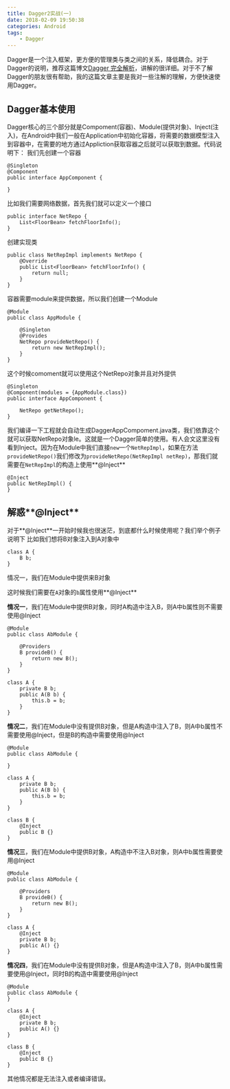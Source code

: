 ```yaml
---
title: Dagger2实战(一)
date: 2018-02-09 19:50:38
categories: Android
tags:
	- Dagger
---
```


Dagger是一个注入框架，更方便的管理类与类之间的关系，降低耦合。对于Dagger的说明，推荐这篇博文[Dagger 完全解析][1]，讲解的很详细。对于不了解Dagger的朋友很有帮助，我的这篇文章主要是我对一些注解的理解，方便快速使用Dagger。


## Dagger基本使用
Dagger核心的三个部分就是Compoment(容器)、Module(提供对象)、Inject(注入)，在Android中我们一般在Application中初始化容器，将需要的数据模型注入到容器中，在需要的地方通过Appliction获取容器之后就可以获取到数据。代码说明下：
我们先创建一个容器

    @Singleton
    @Component
    public interface AppComponent {
    
    }

比如我们需要网络数据，首先我们就可以定义一个接口

    public interface NetRepo {
    	List<FloorBean> fetchFloorInfo();
    }

创建实现类

    public class NetRepImpl implements NetRepo {
    	@Override
    	public List<FloorBean> fetchFloorInfo() {
    		return null;
    	}
    }

容器需要module来提供数据，所以我们创建一个Module

	@Module
	public class AppModule {

    	@Singleton
    	@Provides
    	NetRepo provideNetRepo() {
        	return new NetRepImpl();
    	}
	}

这个时候comoment就可以使用这个NetRepo对象并且对外提供

	@Singleton
	@Component(modules = {AppModule.class})
	public interface AppComponent {

    	NetRepo getNetRepo();
	}

我们编译一下工程就会自动生成DaggerAppCompoment.java类，我们依靠这个就可以获取NetRepo对象le。这就是一个Dagger简单的使用。有人会文这里没有看到Inject。因为在Module中我们直接`new`一个`NetRepImpl`，如果在方法`provideNetRepo()`我们修改为`provideNetRepo(NetRepImpl netRep)`，那我们就需要在`NetRepImpl`的构造上使用**@Inject**

    @Inject
    public NetRepImpl() {
    }

## 解惑**@Inject**

对于**@Inject**一开始时候我也很迷茫，到底都什么时候使用呢？我们举个例子说明下
比如我们想将B对象注入到A对象中
	
	class A {
		B b;
	}

情况一，我们在Module中提供来B对象



这时候我们需要在`A`对象的`b`属性使用**@Inject**




**情况一**，我们在Module中提供B对象，同时A构造中注入B，则A中b属性则不需要使用@Inject

	@Module
	public class AbModule {

		@Providers
		B provideB() {
			return new B();
		}
	}

	class A {
		private B b;
		public A(B b) {
			this.b = b;
		}
	}

**情况二**，我们在Module中没有提供B对象，但是A构造中注入了B，则A中b属性不需要使用@Inject，但是B的构造中需要使用@Inject

	@Module
	public class AbModule {

	}

	class A {
		private B b;
		public A(B b) {
			this.b = b;
		}
	}

	class B {
		@Inject
		public B {}
	}

**情况三**，我们在Module中提供B对象，A构造中不注入B对象，则A中b属性需要使用@Inject

	@Module
	public class AbModule {

		@Providers
		B provideB() {
			return new B();
		}
	}

	class A {
		@Inject
		private B b;
		public A() {}
	}

**情况四**，我们在Module中没有提供B对象，但是A构造中注入了B，则A中b属性需要使用@Inject，同时B的构造中需要使用@Inject

	@Module
	public class AbModule {
	}

	class A {
		@Inject
		private B b;
		public A() {}
	}

	class B {
		@Inject
		public B {}
	}

其他情况都是无法注入或者编译错误。








[1]: http://johnnyshieh.me/posts/dagger-advance/
